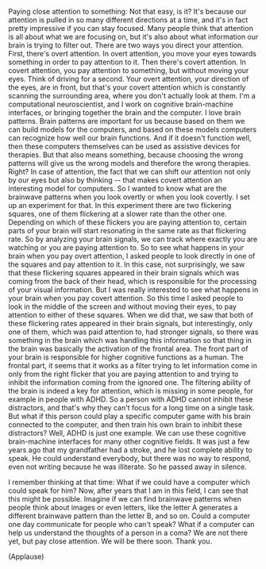 

Paying close attention to something:
Not that easy, is it?
It&#39;s because our attention is pulled
in so many different directions at a time,
and it&#39;s in fact pretty impressive
if you can stay focused.
Many people think that attention
is all about what we are focusing on,
but it&#39;s also about what information
our brain is trying to filter out.
There are two ways
you direct your attention.
First, there&#39;s overt attention.
In overt attention,
you move your eyes towards something
in order to pay attention to it.
Then there&#39;s covert attention.
In covert attention,
you pay attention to something,
but without moving your eyes.
Think of driving for a second.
Your overt attention,
your direction of the eyes,
are in front,
but that&#39;s your covert attention
which is constantly scanning
the surrounding area,
where you don&#39;t actually look at them.
I&#39;m a computational neuroscientist,
and I work on cognitive
brain-machine interfaces,
or bringing together
the brain and the computer.
I love brain patterns.
Brain patterns are important for us
because based on them
we can build models for the computers,
and based on these models
computers can recognize
how well our brain functions.
And if it doesn&#39;t function well,
then these computers themselves
can be used as assistive devices
for therapies.
But that also means something,
because choosing the wrong patterns
will give us the wrong models
and therefore the wrong therapies.
Right?
In case of attention,
the fact that we can
shift our attention not only by our eyes
but also by thinking --
that makes covert attention
an interesting model for computers.
So I wanted to know
what are the brainwave patterns
when you look overtly
or when you look covertly.
I set up an experiment for that.
In this experiment
there are two flickering squares,
one of them flickering
at a slower rate than the other one.
Depending on which of these flickers
you are paying attention to,
certain parts of your brain
will start resonating in the same rate
as that flickering rate.
So by analyzing your brain signals,
we can track where exactly
you are watching
or you are paying attention to.
So to see what happens in your brain
when you pay overt attention,
I asked people to look directly
in one of the squares
and pay attention to it.
In this case, not surprisingly,
we saw that these flickering squares
appeared in their brain signals
which was coming
from the back of their head,
which is responsible for the processing
of your visual information.
But I was really interested
to see what happens in your brain
when you pay covert attention.
So this time I asked people
to look in the middle of the screen
and without moving their eyes,
to pay attention
to either of these squares.
When we did that,
we saw that both of these flickering rates
appeared in their brain signals,
but interestingly,
only one of them,
which was paid attention to,
had stronger signals,
so there was something in the brain
which was handling this information
so that thing in the brain was basically
the activation of the frontal area.
The front part of your brain
is responsible
for higher cognitive functions as a human.
The frontal part,
it seems that it works as a filter
trying to let information come in
only from the right flicker
that you are paying attention to
and trying to inhibit the information
coming from the ignored one.
The filtering ability of the brain
is indeed a key for attention,
which is missing in some people,
for example in people with ADHD.
So a person with ADHD
cannot inhibit these distractors,
and that&#39;s why they can&#39;t focus
for a long time on a single task.
But what if this person
could play a specific computer game
with his brain connected to the computer,
and then train his own brain
to inhibit these distractors?
Well, ADHD is just one example.
We can use these cognitive
brain-machine interfaces
for many other cognitive fields.
It was just a few years ago
that my grandfather had a stroke,
and he lost complete ability to speak.
He could understand everybody,
but there was no way to respond,
even not writing
because he was illiterate.
So he passed away in silence.

I remember thinking at that time:
What if we could have a computer
which could speak for him?
Now, after years that I am in this field,
I can see that this might be possible.
Imagine if we can find brainwave patterns
when people think
about images or even letters,
like the letter A generates
a different brainwave pattern
than the letter B, and so on.
Could a computer one day
communicate for people who can&#39;t speak?
What if a computer
can help us understand
the thoughts of a person in a coma?
We are not there yet,
but pay close attention.
We will be there soon.
Thank you.

(Applause)

